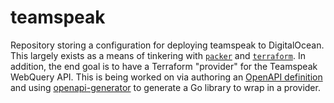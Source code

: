 # teamspeak

Repository storing a configuration for deploying teamspeak to DigitalOcean. This largely
exists as a means of tinkering with [`packer`](https://www.packer.io/) and [`terraform`](https://www.terraform.io/).
In addition, the end goal is to have a Terraform "provider" for the Teamspeak WebQuery API. This is being worked on
via authoring an [OpenAPI definition](https://swagger.io/docs/specification/) and using [openapi-generator](https://github.com/OpenAPITools/openapi-generator)
to generate a Go library to wrap in a provider.
